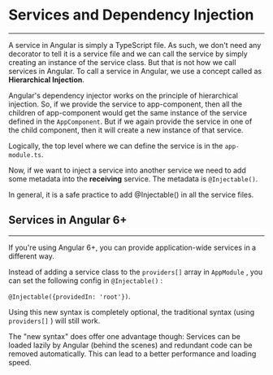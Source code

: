 # Services and Dependency Injection
---
A service in Angular is simply a TypeScript file. As such, we don't need any decorator to tell it is a service file and we can call the service by simply creating an instance of the service class. But that is not how we call services in Angular. To call a service in Angular, we use a concept called as **Hierarchical Injection**.

Angular's dependency injector works on the principle of hierarchical injection. So, if we provide the service to app-component, then all the children of app-component would get the same instance of the service defined in the `AppComponent`. But if we again provide the service in one of the child component, then it will create a new instance of that service.

Logically, the top level where we can define the service is in the `app-module.ts`.

Now, if we want to inject a service into another service we need to add some metadata into the **receiving** service. The metadata is `@Injectable()`.

In general, it is a safe practice to add @Injectable() in all the service files.

## Services in Angular 6+
---
If you're using Angular 6+, you can provide application-wide services in a different way.

Instead of adding a service class to the `providers[]`  array in `AppModule` , you can set the following config in `@Injectable()` :

`@Injectable({providedIn: 'root'})`.


Using this new syntax is completely optional, the traditional syntax (using `providers[]` ) will still work.

The "new syntax" does offer one advantage though: Services can be loaded lazily by Angular (behind the scenes) and redundant code can be removed automatically. This can lead to a better performance and loading speed.